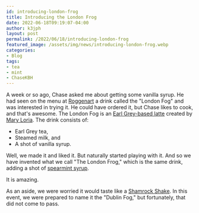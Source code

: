 ```yaml
---
id: introducing-london-frog
title: Introducing the London Frog
date: 2022-06-18T09:19:07-04:00
author: k3jph
layout: post
permalink: /2022/06/18/introducing-london-frog
featured_image: /assets/img/news/introducing-london-frog.webp
categories:
- Blog 
tags:
- tea
- mint
- ChaseKBH
---
```


A week or so ago, Chase asked me about getting some vanilla syrup.
He had seen on the menu at [Roggenart](https://www.roggenart.com/)
a drink called the "London Fog" and was interested in trying it.
He could have ordered it, but Chase likes to cook, and that's
awesome.  The London Fog is an [Earl Grey-based
latte](https://www.vancouverisawesome.com/food-and-drink/the-london-fog-was-invented-in-vancouver-and-we-spoke-to-the-woman-who-invented-it-3529023)
created by [Mary Loria](https://www.instagram.com/notyoureverydaymary).
The drink consists of:

* Earl Grey tea,
* Steamed milk, and
* A shot of vanilla syrup.

Well, we made it and liked it.  But naturally started playing with
it.  And so we have invented what we call "The London Frog," which
is the same drink, adding a shot of [spearmint
syrup](https://sonomasyrup.com/collections/all-products/products/no-2-mint-infused-simple-syrup).

It is amazing.

As an aside, we were worried it would taste like a [Shamrock
Shake](https://restaurantclicks.com/does-mcdonalds-have-shamrock-shakes/).
In this event, we were prepared to name it the "Dublin Fog," but
fortunately, that did not come to pass.
